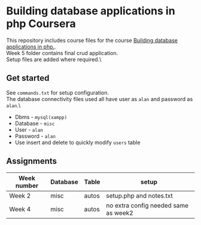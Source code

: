 # Building database applications in php Coursera

This repository includes course files for the course [Building database applications in php.](https://www.coursera.org/learn/database-applications-php).\
Week 5 folder contains final crud application.\
Setup files are added where required.\

## Get started

See `commands.txt` for setup configuration.\
The database connectivity files used all have user as `alan` and password as `alan`.\

- Dbms - `mysql(xampp)`
- Database - `misc`
- User - `alan`
- Password - `alan`
- Use insert and delete to quickly modify `users` table

## Assignments

| Week number | Database | Table | setup                                |
| ----------- | -------- | ----- | ------------------------------------ |
| Week 2      | misc     | autos | setup.php and notes.txt              |
| Week 4      | misc     | autos | no extra config needed same as week2 |
